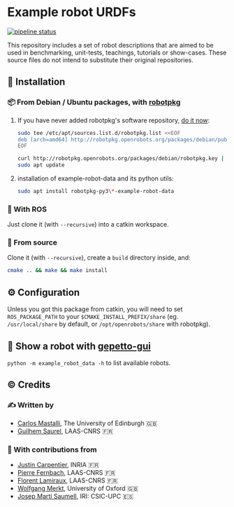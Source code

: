 # Example robot URDFs

[![pipeline status](https://gitlab.laas.fr/gepetto/example-robot-data/badges/master/pipeline.svg)](https://gitlab.laas.fr/gepetto/example-robot-data/-/commits/master)

This repository includes a set of robot descriptions that are aimed to be used in benchmarking, unit-tests, teachings,
tutorials or show-cases. These source files do not intend to substitute their original repositories.

## :penguin: Installation

### :package: From Debian / Ubuntu packages, with [robotpkg](http://robotpkg.openrobots.org)

1. If you have never added robotpkg's software repository, [do it now](http://robotpkg.openrobots.org/debian.html):
   ```bash
   sudo tee /etc/apt/sources.list.d/robotpkg.list <<EOF
   deb [arch=amd64] http://robotpkg.openrobots.org/packages/debian/pub $(lsb_release -sc) robotpkg
   EOF

   curl http://robotpkg.openrobots.org/packages/debian/robotpkg.key | sudo apt-key add -
   sudo apt update
   ```

2. installation of example-robot-data and its python utils:
   ```bash
   sudo apt install robotpkg-py3\*-example-robot-data
   ```

### :turtle: With ROS

Just clone it (with `--recursive`) into a catkin workspace.

### :file_folder: From source

Clone it (with `--recursive`), create a `build` directory inside, and:
```bash
cmake .. && make && make install
```

## :gear: Configuration

Unless you got this package from catkin, you will need to set `ROS_PACKAGE_PATH` to your `$CMAKE_INSTALL_PREFIX/share`
(eg. `/usr/local/share` by default, or `/opt/openrobots/share` with robotpkg).

## :robot: Show a robot with [gepetto-gui](https://github.com/gepetto/gepetto-viewer-corba)

`python -m example_robot_data -h` to list available robots.

## :copyright: Credits

### :writing_hand: Written by

- [Carlos Mastalli](https://cmastalli.github.io/), The University of Edinburgh :uk:
- [Guilhem Saurel](https://github.com/nim65s), LAAS-CNRS :fr:

### :construction_worker: With contributions from

- [Justin Carpentier](https://jcarpent.github.io/), INRIA :fr:
- [Pierre Fernbach](https://pfernbach.github.io/), LAAS-CNRS :fr:
- [Florent Lamiraux](https://gepettoweb.laas.fr/index.php/Members/FlorentLamiraux), LAAS-CNRS :fr:
- [Wolfgang Merkt](http://www.wolfgangmerkt.com/research/), University of Oxford :uk:
- [Josep Martí Saumell](https://www.iri.upc.edu/staff/jmarti), IRI: CSIC-UPC :es:
